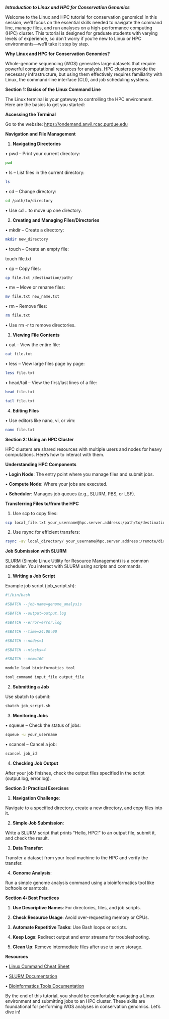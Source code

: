 ***Introduction to Linux and HPC for Conservation Genomics***

Welcome to the Linux and HPC tutorial for conservation genomics! In this session, we’ll focus on the essential skills needed to navigate the command line, manage files, and run analyses on a high-performance computing (HPC) cluster. This tutorial is designed for graduate students with varying levels of experience, so don’t worry if you’re new to Linux or HPC environments—we’ll take it step by step.

**Why Linux and HPC for Conservation Genomics?**

Whole-genome sequencing (WGS) generates large datasets that require powerful computational resources for analysis. HPC clusters provide the necessary infrastructure, but using them effectively requires familiarity with Linux, the command-line interface (CLI), and job scheduling systems.

**Section 1: Basics of the Linux Command Line**

The Linux terminal is your gateway to controlling the HPC environment. Here are the basics to get you started:

**Accessing the Terminal**

Go to the website: https://ondemand.anvil.rcac.purdue.edu

**Navigation and File Management**

1.	**Navigating Directories**

•	pwd – Print your current directory:

```bash
pwd
```

•	ls – List files in the current directory:

```bash
ls
```

•	cd – Change directory:

```bash
cd /path/to/directory
```

•	Use cd .. to move up one directory.

2.	**Creating and Managing Files/Directories**

•	mkdir – Create a directory:

```bash
mkdir new_directory
```

•	touch – Create an empty file:

touch file.txt

•	cp – Copy files:

```bash
cp file.txt /destination/path/
```

•	mv – Move or rename files:

```bash
mv file.txt new_name.txt
```

•	rm – Remove files:

```bash
rm file.txt
```

•	Use rm -r to remove directories.

3.	**Viewing File Contents**

•	cat – View the entire file:

```bash
cat file.txt
```

•	less – View large files page by page:

```bash
less file.txt
```

•	head/tail – View the first/last lines of a file:

```bash
head file.txt

tail file.txt
```

4.	**Editing Files**

•	Use editors like nano, vi, or vim:

```bash
nano file.txt
```

**Section 2: Using an HPC Cluster**

HPC clusters are shared resources with multiple users and nodes for heavy computations. Here’s how to interact with them.

**Understanding HPC Components**

•	**Login Node**: The entry point where you manage files and submit jobs.

•	**Compute Node**: Where your jobs are executed.

•	**Scheduler**: Manages job queues (e.g., SLURM, PBS, or LSF).

**Transferring Files to/from the HPC**

1.	Use scp to copy files:

```bash
scp local_file.txt your_username@hpc.server.address:/path/to/destination/
```

2.	Use rsync for efficient transfers:

```bash
rsync -av local_directory/ your_username@hpc.server.address:/remote/directory/
```

**Job Submission with SLURM**

SLURM (Simple Linux Utility for Resource Management) is a common scheduler. You interact with SLURM using scripts and commands.

1.	**Writing a Job Script**

Example job script (job_script.sh):

```bash
#!/bin/bash

#SBATCH --job-name=genome_analysis

#SBATCH --output=output.log

#SBATCH --error=error.log

#SBATCH --time=24:00:00

#SBATCH --nodes=1

#SBATCH --ntasks=4

#SBATCH --mem=16G

module load bioinformatics_tool

tool_command input_file output_file

```

2.	**Submitting a Job**

Use sbatch to submit:

```bash
sbatch job_script.sh
```

3.	**Monitoring Jobs**

•	squeue – Check the status of jobs:

```bash
squeue -u your_username
```

•	scancel – Cancel a job:

```bash
scancel job_id
```

4.	**Checking Job Output**

After your job finishes, check the output files specified in the script (output.log, error.log).

**Section 3: Practical Exercises**

1.	**Navigation Challenge**:

Navigate to a specified directory, create a new directory, and copy files into it.

2.	**Simple Job Submission**:

Write a SLURM script that prints “Hello, HPC!” to an output file, submit it, and check the result.

3.	**Data Transfer**:

Transfer a dataset from your local machine to the HPC and verify the transfer.

4.	**Genome Analysis**:

Run a simple genome analysis command using a bioinformatics tool like bcftools or samtools.

**Section 4: Best Practices**

1.	**Use Descriptive Names**: For directories, files, and job scripts.

2.	**Check Resource Usage**: Avoid over-requesting memory or CPUs.

3.	**Automate Repetitive Tasks**: Use Bash loops or scripts.

4.	**Keep Logs**: Redirect output and error streams for troubleshooting.

5.	**Clean Up**: Remove intermediate files after use to save storage.

**Resources**

•	[Linux Command Cheat Sheet](https://www.linuxcommand.org/)

•	[SLURM Documentation](https://slurm.schedmd.com/documentation.html)

•	[Bioinformatics Tools Documentation](https://bioinformatics.org/tools/)

By the end of this tutorial, you should be comfortable navigating a Linux environment and submitting jobs to an HPC cluster. These skills are foundational for performing WGS analyses in conservation genomics. Let’s dive in!
